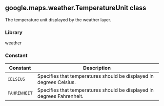 <h2 id="TemperatureUnit">
google.maps.weather.TemperatureUnit
class
</h2><p>The temperature unit displayed by the weather layer.</p><h3>Library</h3><p>weather</p><h3>Constant</h3><table summary="class TemperatureUnit - Constants" width="100%">
<thead>
<tr><th>Constant</th>
<th>Description</th>
</tr></thead>
<tbody>
<tr>
<td><code>CELSIUS</code></td>
<td>Specifies that temperatures should be displayed in degrees Celsius.</td>
</tr>
<tr>
<td><code>FAHRENHEIT</code></td>
<td>Specifies that temperatures should be displayed in degrees Fahrenheit.</td>
</tr>
</tbody>
</table>